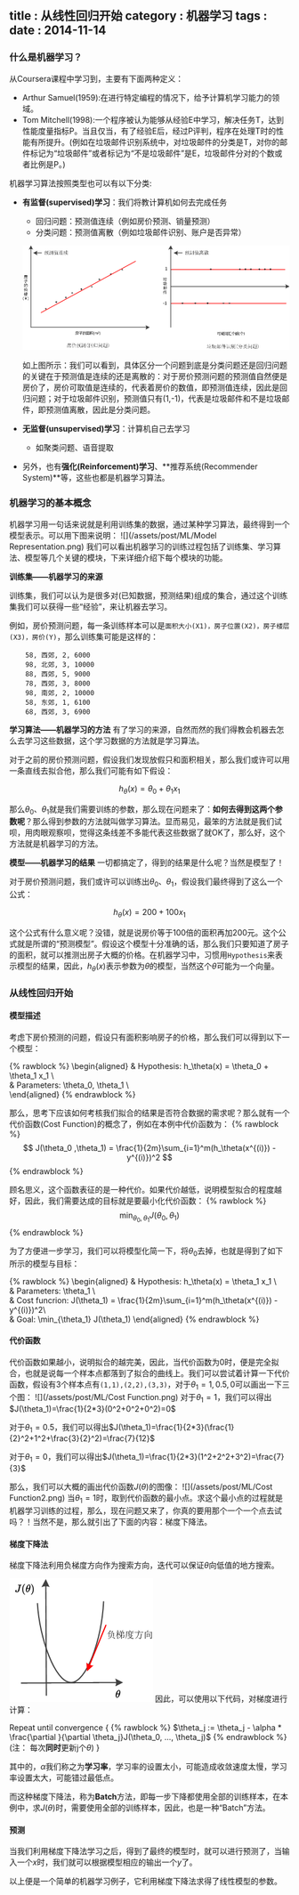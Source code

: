 title    : 从线性回归开始
category : 机器学习
tags     : 
date     : 2014-11-14
---

### 什么是机器学习？

从Coursera课程中学习到，主要有下面两种定义：
- Arthur Samuel(1959):在进行特定编程的情况下，给予计算机学习能力的领域。
- Tom Mitchell(1998):一个程序被认为能够从经验E中学习，解决任务T，达到性能度量指标P。当且仅当，有了经验E后，经过P评判，程序在处理T时的性能有所提升。(例如在垃圾邮件识别系统中，对垃圾邮件的分类是T，对你的邮件标记为“垃圾邮件”或者标记为“不是垃圾邮件”是E，垃圾邮件分对的个数或者比例是P。)
<!--more-->
机器学习算法按照类型也可以有以下分类:
- **有监督(supervised)学习**：我们将教计算机如何去完成任务
	* 回归问题：预测值连续（例如房价预测、销量预测）
	* 分类问题：预测值离散（例如垃圾邮件识别、账户是否异常）

	![](/assets/post/ML/ML_predict.png)

	如上图所示：我们可以看到，具体区分一个问题到底是分类问题还是回归问题的关键在于预测值是连续的还是离散的：对于房价预测问题的预测值自然便是房价了，房价可取值是连续的，代表着房价的数值，即预测值连续，因此是回归问题；对于垃圾邮件识别，预测值只有(1,-1)，代表是垃圾邮件和不是垃圾邮件，即预测值离散，因此是分类问题。
- **无监督(unsupervised)学习**：计算机自己去学习
	* 如聚类问题、语音提取
- 另外，也有**强化(Reinforcement)学习**、**推荐系统(Recommender System)**等，这些也都是机器学习算法。

### 机器学习的基本概念

机器学习用一句话来说就是利用训练集的数据，通过某种学习算法，最终得到一个模型表示。可以用下图来说明：
![](/assets/post/ML/Model Representation.png)
我们可以看出机器学习的训练过程包括了训练集、学习算法、模型等几个关键的模块，下来详细介绍下每个模块的功能。

**训练集——机器学习的来源**

训练集，我们可以认为是很多对(已知数据，预测结果)组成的集合，通过这个训练集我们可以获得一些“经验”，来让机器去学习。

例如，房价预测问题，每一条训练样本可以是`面积大小(X1)，房子位置(X2)，房子楼层(X3)，房价(Y)`，那么训练集可能是这样的：

		58, 西郊, 2, 6000
		98, 北郊, 3, 10000
		88, 西郊, 5, 9000
		78, 西郊, 3, 8000
		98, 南郊, 2, 10000
		58, 东郊, 1, 6100
		68, 西郊, 3, 6900

**学习算法——机器学习的方法**
有了学习的来源，自然而然的我们得教会机器去怎么去学习这些数据，这个学习数据的方法就是学习算法。

对于之前的房价预测问题，假设我们发现放假只和面积相关，那么我们或许可以用一条直线去拟合他，那么我们可能有如下假设：

$$
h_\theta(x) = \theta_0 + \theta_1 x_1
$$

那么$\theta_0$、$\theta_1$就是我们需要训练的参数，那么现在问题来了：**如何去得到这两个参数呢**？那么得到参数的方法就叫做学习算法。显而易见，最笨的方法就是我们试呗，用肉眼观察呗，觉得这条线差不多能代表这些数据了就OK了，那么好，这个方法就是机器学习的方法。

**模型——机器学习的结果**
一切都搞定了，得到的结果是什么呢？当然是模型了！

对于房价预测问题，我们或许可以训练出$\theta_0$、$\theta_1$，假设我们最终得到了这么一个公式：

$$
h_\theta(x) = 200 + 100 x_1
$$

这个公式有什么意义呢？没错，就是说房价等于100倍的面积再加200元。这个公式就是所谓的“预测模型”。假设这个模型十分准确的话，那么我们只要知道了房子的面积，就可以推测出房子大概的价格。在机器学习中，习惯用`Hypothesis`来表示模型的结果，因此，$h_\theta(x)$表示参数为$\theta$的模型，当然这个$\theta$可能为一个向量。

### 从线性回归开始

#### 模型描述
考虑下房价预测的问题，假设只有面积影响房子的价格，那么我们可以得到以下一个模型：

{% rawblock %}
\begin{aligned}
& Hypothesis: h_\theta(x) = \theta_0 + \theta_1 x_1 \\\
& Parameters: \theta_0, \theta_1 \\\
\end{aligned}
{% endrawblock %}

那么，思考下应该如何考核我们拟合的结果是否符合数据的需求呢？那么就有一个代价函数(Cost Function)的概念了，例如在本例中代价函数为：
{% rawblock %}
$$
J(\theta_0 ,\theta_1) = \frac{1}{2m}\sum_{i=1}^m(h_\theta(x^{(i)}) - y^{(i)})^2
$$
{% endrawblock %}

顾名思义，这个函数表征的是一种代价。如果代价越低，说明模型拟合的程度越好，因此，我们需要达成的目标就是要最小化代价函数：
{% rawblock %}
$$
\min_{\theta_0, \theta_1} J(\theta_0, \theta_1)
$$
{% endrawblock %}

为了方便进一步学习，我们可以将模型化简一下，将$\theta_0$去掉，也就是得到了如下所示的模型与目标：

{% rawblock %}
\begin{aligned}
& Hypothesis: h_\theta(x) = \theta_1 x_1 \\\
& Parameters: \theta_1 \\\
& Cost funcrion: J(\theta_1) = \frac{1}{2m}\sum_{i=1}^m(h_\theta(x^{(i)}) - y^{(i)})^2\\\
& Goal: \min_{\theta_1} J(\theta_1)
\end{aligned}
{% endrawblock %}

#### 代价函数

代价函数如果越小，说明拟合的越完美，因此，当代价函数为0时，便是完全拟合，也就是说每一个样本点都落到了拟合的曲线上。我们可以尝试着计算一下代价函数，假设有3个样本点有`(1,1),(2,2),(3,3)`，对于$\theta_1=1, 0.5, 0$可以画出一下三个图：
![](/assets/post/ML/Cost Function.png)
对于$\theta_1=1$，我们可以得出$J(\theta_1)=\frac{1}{2*3}(0^2+0^2+0^2)=0$

对于$\theta_1=0.5$，我们可以得出$J(\theta_1)=\frac{1}{2*3}(\frac{1}{2}^2+1^2+\frac{3}{2}^2)=\frac{7}{12}$

对于$\theta_1=0$，我们可以得出$J(\theta_1)=\frac{1}{2*3}(1^2+2^2+3^2)=\frac{7}{3}$

那么，我们可以大概的画出代价函数$J(\theta)$的图像：
![](/assets/post/ML/Cost Function2.png)
当$\theta_1=1$时，取到代价函数的最小点。求这个最小点的过程就是机器学习训练的过程，那么，现在问题又来了，你真的要用那个一个一个点去试吗？！当然不是，那么就引出了下面的内容：梯度下降法。

#### 梯度下降法

梯度下降法利用负梯度方向作为搜索方向，迭代可以保证$\theta$向低值的地方搜索。

![](/assets/post/ML/Gradient.png)
因此，可以使用以下代码，对梯度进行计算：

Repeat until convergence {
{% rawblock %}
	$\theta_j := \theta_j - \alpha * \frac{\partial }{\partial \theta_j}J(\theta_0, ..., \theta_j)$
{% endrawblock %}
(注： 每次**同时**更新j个$\theta$) 
}

其中的，$\alpha$我们称之为**学习率**，学习率的设置太小，可能造成收敛速度太慢，学习率设置太大，可能错过最低点。

而这种梯度下降法，称为**Batch**方法，即每一步下降都使用全部的训练样本，在本例中，求$J(\theta)$时，需要使用全部的训练样本，因此，也是一种“Batch”方法。

#### 预测

当我们利用梯度下降法学习之后，得到了最终的模型时，就可以进行预测了，当输入一个$x$时，我们就可以根据模型相应的输出一个$y$了。

以上便是一个简单的机器学习例子，它利用梯度下降法求得了线性模型的参数。